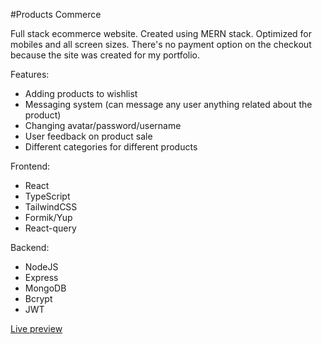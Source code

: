 #Products Commerce

Full stack ecommerce website. Created using MERN stack. Optimized for mobiles and all screen sizes.
There's no payment option on the checkout because the site was created for my portfolio.

Features:
- Adding products to wishlist
- Messaging system (can message any user anything related about the product)
- Changing avatar/password/username
- User feedback on product sale
- Different categories for different products

Frontend:
- React
- TypeScript
- TailwindCSS
- Formik/Yup
- React-query

Backend:
- NodeJS
- Express
- MongoDB
- Bcrypt
- JWT 

<a href="https://draganstefanovic12.github.io/Product-commerce/">Live preview</a>
